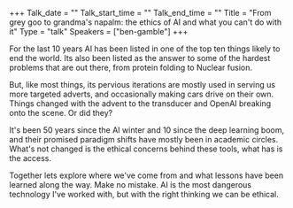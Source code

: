 +++
Talk_date = ""
Talk_start_time = ""
Talk_end_time = ""
Title = "From grey goo to grandma's napalm: the ethics of AI and what you can't do with it"
Type = "talk"
Speakers = ["ben-gamble"]
+++

For the last 10 years AI has been listed in one of the top ten things likely to end the world. Its also been listed as the answer to some of the hardest problems that are out there, from protein folding to Nuclear fusion.

But, like most things, its pervious iterations are mostly used in serving us more targeted adverts, and occasionally making cars drive on their own. Things changed with the advent to the transducer and OpenAI breaking onto the scene. Or did they?

It's been 50 years since the AI winter and 10 since the deep learning boom, and their promised paradigm shifts have mostly been in academic circles. What's not changed is the ethical concerns behind these tools, what has is the access.

Together lets explore where we've come from and what lessons have been learned along the way. Make no mistake. AI is the most dangerous technology I've worked with, but with the right thinking we can be ethical. 